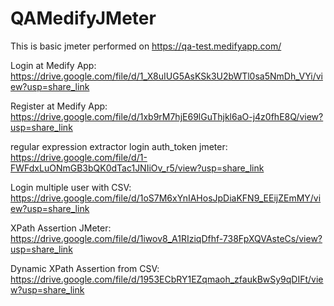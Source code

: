 # QAMedifyJMeter
This is basic jmeter performed on https://qa-test.medifyapp.com/

Login at Medify App: https://drive.google.com/file/d/1_X8uIUG5AsKSk3U2bWTl0sa5NmDh_VYi/view?usp=share_link

Register at Medify App: https://drive.google.com/file/d/1xb9rM7hjE69lGuThjkl6aO-j4z0fhE8Q/view?usp=share_link

regular expression extractor login auth_token jmeter: https://drive.google.com/file/d/1-FWFdxLuONmGB3bQK0dTac1JNIiOv_r5/view?usp=share_link

Login multiple user with CSV: https://drive.google.com/file/d/1oS7M6xYnIAHosJpDiaKFN9_EEijZEmMY/view?usp=share_link

XPath Assertion JMeter: https://drive.google.com/file/d/1iwov8_A1RIziqDfhf-738FpXQVAsteCs/view?usp=share_link

Dynamic XPath Assertion from CSV: https://drive.google.com/file/d/1953ECbRY1EZqmaoh_zfaukBwSy9qDIFt/view?usp=share_link
